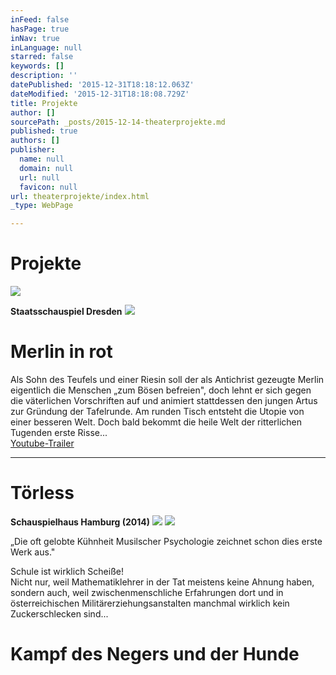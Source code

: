 ```yaml
---
inFeed: false
hasPage: true
inNav: true
inLanguage: null
starred: false
keywords: []
description: ''
datePublished: '2015-12-31T18:18:12.063Z'
dateModified: '2015-12-31T18:18:08.729Z'
title: Projekte
author: []
sourcePath: _posts/2015-12-14-theaterprojekte.md
published: true
authors: []
publisher:
  name: null
  domain: null
  url: null
  favicon: null
url: theaterprojekte/index.html
_type: WebPage

---
```

# Projekte
![](https://s3-us-west-2.amazonaws.com/the-grid-img/p/6e096354bd7cba341f93bd9714da5583df8c35e1.jpg)

**Staatsschauspiel Dresden**
![](https://imgflo.herokuapp.com/graph/vahj1ThiexotieMo/358a50a6272ab57e052a9a5b236b2d93/passthrough.jpg?height=500&input=https%3A%2F%2Fs3-us-west-2.amazonaws.com%2Fthe-grid-img%2Fp%2F6e096354bd7cba341f93bd9714da5583df8c35e1.jpg&width=750)

# Merlin in rot

Als Sohn des Teufels und einer Riesin soll der als Antichrist gezeugte 
Merlin eigentlich die Menschen „zum Bösen befreien", doch lehnt er sich 
gegen die väterlichen Vorschriften auf und animiert stattdessen den 
jungen Artus zur Gründung der Tafelrunde. Am runden Tisch entsteht die Utopie von 
einer besseren Welt. Doch bald bekommt die 
heile Welt der ritterlichen Tugenden erste Risse...  
[Youtube-Trailer][0]

****

# **Törless**
**Schauspielhaus Hamburg (2014)**
![](https://the-grid-user-content.s3-us-west-2.amazonaws.com/20bc9104-2157-4185-b5cf-74e9fee48e78.jpg)
![](https://imgflo.herokuapp.com/graph/vahj1ThiexotieMo/22e5659a0ad12051aad16c2dd11a2598/passthrough.jpg?height=499&input=https%3A%2F%2Fs3-us-west-2.amazonaws.com%2Fthe-grid-img%2Fp%2F559789b7285b89f8c1841d00d1b732e75a36f69b.jpg&width=750)

„Die oft gelobte Kühnheit Musilscher Psychologie zeichnet schon dies erste Werk aus." 

Schule ist wirklich Scheiße!   
Nicht 
nur, weil Mathematiklehrer in der Tat meistens keine Ahnung haben, 
sondern auch, weil zwischenmenschliche Erfahrungen dort und in 
österreichischen Militärerziehungsanstalten manchmal wirklich kein 
Zuckerschlecken sind...

# **Kampf des Negers und der Hunde**

[0]: https://www.youtube.com/watch?v=DxdFg3nEA3o